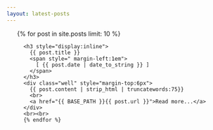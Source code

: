 ```yaml
---
layout: latest-posts
---
```


<ul class="posts">
  {% for post in site.posts limit: 10 %}
      
      <h3 style="display:inline">
        {{ post.title }}
        <span style=" margin-left:1em">
          [ {{ post.date | date_to_string }} ]
        </span>
      </h3>
      <div class="well" style="margin-top:6px">
        {{ post.content | strip_html | truncatewords:75}}
        <br>
        <a href="{{ BASE_PATH }}{{ post.url }}">Read more...</a>
      </div>
      <br><br>
      {% endfor %}
</ul>
